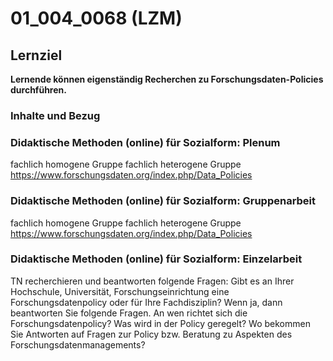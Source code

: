 <!--
author: Anne Voigt
email:    
version:  v1
language: DE
icon:     
link:     
comment:  OER.net FDM-Basiskurs
-->

# 01_004_0068 (LZM)

## Lernziel

**Lernende können eigenständig Recherchen zu Forschungsdaten-Policies durchführen.**

### Inhalte und Bezug

### Didaktische Methoden (online) für Sozialform: Plenum
fachlich homogene Gruppe
fachlich heterogene Gruppe
https://www.forschungsdaten.org/index.php/Data_Policies


### Didaktische Methoden (online) für Sozialform: Gruppenarbeit
fachlich homogene Gruppe
fachlich heterogene Gruppe
https://www.forschungsdaten.org/index.php/Data_Policies

### Didaktische Methoden (online) für Sozialform: Einzelarbeit
TN recherchieren und beantworten folgende Fragen: Gibt es an Ihrer Hochschule, Universität, Forschungseinrichtung eine Forschungsdatenpolicy oder für Ihre Fachdisziplin? Wenn ja, dann beantworten Sie folgende Fragen. An wen richtet sich die Forschungsdatenpolicy? Was wird in der Policy geregelt? Wo bekommen Sie Antworten auf Fragen zur Policy bzw. Beratung zu Aspekten des Forschungsdatenmanagements?  
